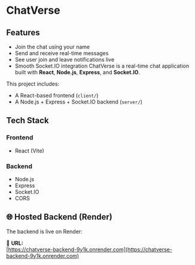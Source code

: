 #  ChatVerse
##  Features

-  Join the chat using your name
-  Send and receive real-time messages
-  See user join and leave notifications live
-  Smooth Socket.IO integration
ChatVerse is a real-time chat application built with **React**, **Node.js**, **Express**, and **Socket.IO**.

This project includes:
- A React-based frontend (`client/`)
- A Node.js + Express + Socket.IO backend (`server/`)

## Tech Stack

### Frontend
- React (Vite)

### Backend
- Node.js
- Express
- Socket.IO
- CORS

## 🌐 Hosted Backend (Render)

The backend is live on Render:

🔗 **URL:**  
[https://chatverse-backend-9y1k.onrender.com](https://chatverse-backend-9y1k.onrender.com)


